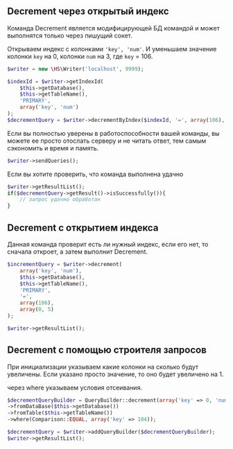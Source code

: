 Decrement через открытый индекс
------------
Команда Decrement является модифицирующей БД командой и может выполнятся только через пишущий сокет.

Открываем индекс с колонками `'key', 'num'`. И уменьшаем значение колонки `key` на 0, колонки `num` на 3, где `key` = 106.

```php
$writer = new \HS\Writer('localhost', 9999);

$indexId = $writer->getIndexId(
    $this->getDatabase(),
    $this->getTableName(),
    'PRIMARY',
    array('key', 'num')
);
$decrementQuery = $writer->decrementByIndex($indexId, '=', array(106), array(0, 3));
```
Если вы полностью уверены в работоспособности вашей команды, вы можете ее просто отослать серверу и не читать ответ, тем самым сэкономить
и время и память.
```php
$writer->sendQueries();
```
Если вы хотите проверить, что команда выполнена удачно
```php
$writer->getResultList();
if($decrementQuery->getResult()->isSuccessfully()){
    // запрос удачно обработан
}
```

Decrement с открытием индекса
------------
Данная команда проверит есть ли нужный индекс, если его нет, то сначала откроет, а затем выполнит Decrement.

```php
$incrementQuery = $writer->decrement(
    array('key', 'num'),
    $this->getDatabase(),
    $this->getTableName(),
    'PRIMARY',
    '=',
    array(106),
    array(0, 5)
);

$writer->getResultList();
```

Decrement c помощью строителя запросов
------------
При инициализации указываем какие колонки на сколько будут увеличены. Если указано просто значение, то оно будет увеличено на 1.

через where указываем условия отсеивания.
```php
$decrementQueryBuilder = QueryBuilder::decrement(array('key' => 0, 'num'))
->fromDataBase($this->getDatabase())
->fromTable($this->getTableName())
->where(Comparison::EQUAL, array('key' => 104));

$decrementQuery = $writer->addQueryBuilder($decrementQueryBuilder);
$writer->getResultList();
```
